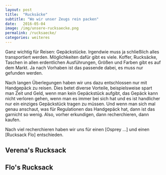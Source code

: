 ```yaml
---
layout: post
title:  "Rucksäcke"
subtitle: "Wo wir unser Zeugs rein packen"
date:   2016-05-04
image: /img/unsere-rucksaecke.png
permalink: /rucksaecke/
categories: weiteres
---
```


Ganz wichtig für Reisen: Gepäckstücke. Irgendwie muss ja schließlich alles transportiert werden. Möglichkeiten dafür gibt es viele. Koffer, Rucksäcke, Taschen in allen erdentlichen Ausführungen, Größen und Farben gibt es auf dem Markt. Ja nach Vorhaben ist das passende dabei, es muss nur gefunden werden. 

Nach langen Überlegungen haben wir uns dazu entschlossen nur mit Handgepäck zu reisen. Dies betet diverse Vorteile, beispielsweise spart man Zeit und Geld, wenn man kein Gepäckstück aufgibt, das Gepäck kann nicht verloren gehen, wenn man es immer bei sich hat und es ist handlicher nur ein einziges Gepäckstück tragen zu müssen. Und wenn man sich mal genau anschaut, was für Regulationen das Handgepäck hat, dann ist das garnicht so wenig. Also, vorher erkundigen, dann recherchieren, dann kaufen.

Nach viel recherchieren haben wir uns für einen [Osprey ...] und einen [Rucksack Flo] entschieden.

## Verena's Rucksack


## Flo's Rucksack